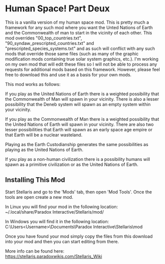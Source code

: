 # Human Space! Part Deux

This is a vanilla version of my human space mod. This is pretty much a framework for any such mod where you want the Unted Nations of Earth and the Commonwealth of man to start in the vicinity of each other.  This mod overrides "00_top_countries.txt", "90_syndaw_prescripted_countries.txt" and "prescripted_species_systems.txt" and as such will conflict with any such mods that override those same files (such as many of the graphic modification mods containing true solar system graphics, etc.).  I'm working on my own mod that will edit these files so I will not be able to process any requests for additional mods based on this framework.  However, please feel free to download this and use it as a basis for your own mods.

This mod works as follows:

If you play as the United Nations of Earth there is a weighted possibility that the Commonwealth of Man will spawn in your vicinity.  There is also a lesser possibility that the Deneb system will spawn as an empty system within your vicinity.

If you play as the Commonwealth of Man there is a weighted possibility that the United Nations of Earth will spawn in your vicinity.  There are also two lesser possibilities that Earth will spawn as an early space age empire or that Earth will be a nuclear wasteland.

Playing as the Earth Custodianship generates the same possibilities as playing as the United Nations of Earth.

If you play as a non-human civilization there is a possibility humans will spawn as a primitive civilization or as the United Nations of Earth.

## Installing This Mod

Start Stellaris and go to the 'Mods' tab, then open 'Mod Tools'.  Once the tools are open create a new mod.

In Linux you will find your mod in the following location: ~/.local/share/Paradox Interactive/Stellaris/mod/

In Windows you will find it in the following location: C:\Users\<Username>\Documents\Paradox Interactive\Stellaris\mod

Once you have found your mod simply copy the files from this download into your mod and then you can start editing from there.

More info can be found here: https://stellaris.paradoxwikis.com/Stellaris_Wiki